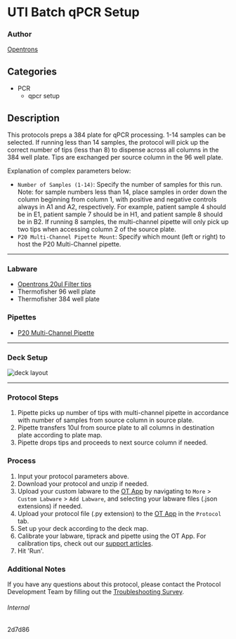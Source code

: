 # UTI Batch qPCR Setup

### Author
[Opentrons](https://opentrons.com/)


## Categories
* PCR
	* qpcr setup

## Description
This protocols preps a 384 plate for qPCR processing. 1-14 samples can be selected. If running less than 14 samples, the protocol will pick up the correct number of tips (less than 8) to dispense across all columns in the 384 well plate. Tips are exchanged per source column in the 96 well plate.

Explanation of complex parameters below:
* `Number of Samples (1-14)`: Specify the number of samples for this run. Note: for sample numbers less than 14, place samples in order down the column beginning from column 1, with positive and negative controls always in A1 and A2, respectively. For example, patient sample 4 should be in E1, patient sample 7 should be in H1, and patient sample 8 should be in B2. If running 8 samples, the multi-channel pipette will only pick up two tips when accessing column 2 of the source plate.
* `P20 Multi-Channel Pipette Mount`: Specify which mount (left or right) to host the P20 Multi-Channel pipette.


---

### Labware
* [Opentrons 20ul Filter tips](https://shop.opentrons.com/opentrons-20ul-filter-tips/)
* Thermofisher 96 well plate
* Thermofisher 384 well plate

### Pipettes
* [P20 Multi-Channel Pipette](https://shop.opentrons.com/8-channel-electronic-pipette/)

---

### Deck Setup
![deck layout](https://opentrons-protocol-library-website.s3.amazonaws.com/custom-README-images/2d7d86/Screen+Shot+2022-06-06+at+10.49.14+AM.png)

---

### Protocol Steps
1. Pipette picks up number of tips with multi-channel pipette in accordance with number of samples from source column in source plate.
2. Pipette transfers 10ul from source plate to all columns in destination plate according to plate map.
3. Pipette drops tips and proceeds to next source column if needed.

### Process
1. Input your protocol parameters above.
2. Download your protocol and unzip if needed.
3. Upload your custom labware to the [OT App](https://opentrons.com/ot-app) by navigating to `More` > `Custom Labware` > `Add Labware`, and selecting your labware files (.json extensions) if needed.
4. Upload your protocol file (.py extension) to the [OT App](https://opentrons.com/ot-app) in the `Protocol` tab.
5. Set up your deck according to the deck map.
6. Calibrate your labware, tiprack and pipette using the OT App. For calibration tips, check out our [support articles](https://support.opentrons.com/en/collections/1559720-guide-for-getting-started-with-the-ot-2).
7. Hit 'Run'.

### Additional Notes
If you have any questions about this protocol, please contact the Protocol Development Team by filling out the [Troubleshooting Survey](https://protocol-troubleshooting.paperform.co/).

###### Internal
2d7d86
